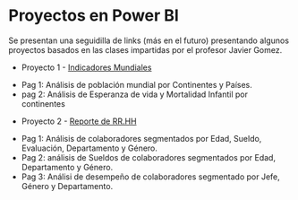 # Proyectos en Power BI
Se presentan una seguidilla de links (más en el futuro) presentando algunos proyectos basados en
las clases impartidas por el profesor Javier Gomez.

* Proyecto 1 - [Indicadores Mundiales](https://app.powerbi.com/view?r=eyJrIjoiMWJiNGQ3ODItNDZlMi00YWJkLWI4ODQtYWQ1ZmU3NDFkNGIwIiwidCI6Ijk5ZDI0MWM3LTMxZDYtNDA2ZS05MTRhLTdlYjMxOWZiZGNjMSJ9)
- Pag 1: Análisis de población mundial por Continentes y Países.
- pag 2: Análisis de Esperanza de vida y Mortalidad Infantil por continentes


* Proyecto 2 - [Reporte de RR.HH](https://app.powerbi.com/view?r=eyJrIjoiYzU5NzNlNDQtNjM4OC00NjczLThlMWEtMjlhNDI5ZjkzYjZkIiwidCI6Ijk5ZDI0MWM3LTMxZDYtNDA2ZS05MTRhLTdlYjMxOWZiZGNjMSJ9)
- Pag 1: Análisis de colaboradores segmentados por Edad, Sueldo, Evaluación, Departamento y Género.
- Pag 2: análisis de Sueldos de colaboradores segmentados por Edad, Departamento y Género.
- Pag 3: Análisi de desempeño de colaboradores segmentado por Jefe, Género y Departamento.

